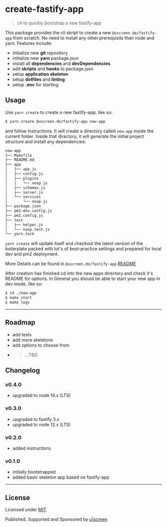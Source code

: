 # create-fastify-app

> cli to quickly bootstrap a new fastify-app

This package provides the cli skript to create a new `@uscreen.de/fastify-app` from scratch. No need to install any other prerequisits than node and yarn. Features include:

* initialize new __git__ repository
* initialize new __yarn__ package.json
* install all __dependencies__ and __devDependencies__
* add __skripts__ and __hooks__ to package.json
* setup __application skeleton__
* setup __dotfiles__ and __linting__
* setup __.env__ for starting

## Usage

Use `yarn create` to create a new fastify-app, like so:

```bash
$ yarn create @uscreen.de/fastify-app new-app
```

and follow instructions. It will create a directory called `new-app` inside the current folder.
Inside that directory, it will generate the initial project structure and install any dependencies:

```bash
new-app
├── Makefile
├── README.md
├── app
│   ├── app.js
│   ├── config.js
│   ├── plugins
│   │   └── noop.js
│   ├── schemas.js
│   ├── server.js
│   └── services
│       └── noop.js
├── package.json
├── pm2-dev.config.js
├── pm2.config.js
├── test
│   ├── helper.js
│   └── noop.test.js
└── yarn.lock
```

`yarn create` will update itself and checkout the latest version of the boilerplate packed with lot's of best-practice settings and prepared for local dev and pm2 deployment.

More Details can be found in `@uscreen.de/fastify-app` [README](https://www.npmjs.com/package/@uscreen.de/fastify-app)

After creation has finished cd into the new apps directory and check it's README for options. In General you should be able to start your new app in dev mode, like so:

```bash
$ cd ./new-app
$ make start
$ make logs
```

---

## Roadmap

- add tests
- add more skeletons
- add options to choose from
- > ...TBD

## Changelog

### v0.4.0

- upgraded to node 14.x (LTS)

### v0.3.0

- upgraded to fastify 3.x
- upgraded to node 12.x (LTS)

### v0.2.0

- added instructions

### v0.1.0

- initially bootstrapped
- added basic skeleton app based on fastify-app

---

## License

Licensed under [MIT](./LICENSE).

Published, Supported and Sponsored by [u|screen](https://uscreen.de)
